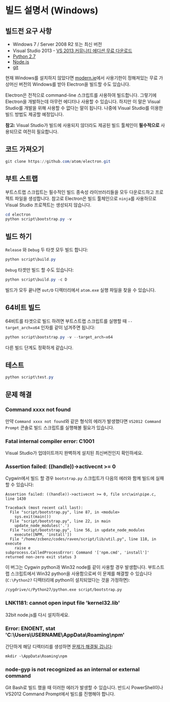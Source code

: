 # 빌드 설명서 (Windows)

## 빌드전 요구 사항

* Windows 7 / Server 2008 R2 또는 최신 버전
* Visual Studio 2013 - [VS 2013 커뮤니티 에디션 무료 다운로드](http://www.visualstudio.com/products/visual-studio-community-vs)
* [Python 2.7](http://www.python.org/download/releases/2.7/)
* [Node.js](http://nodejs.org/download/)
* [git](http://git-scm.com)

현재 Windows를 설치하지 않았다면 [modern.ie](https://www.modern.ie/en-us/virtualization-tools#downloads)에서
사용기한이 정해져있는 무료 가상머신 버전의 Windows를 받아 Electron을 빌드할 수도 있습니다.

Electron은 전적으로 command-line 스크립트를 사용하여 빌드합니다. 그렇기에 Electron을 개발하는데 아무런 에디터나 사용할 수 있습니다.
하지만 이 말은 Visual Studio를 개발을 위해 사용할 수 없다는 말이 됩니다. 나중에 Visual Studio를 이용한 빌드 방법도 제공할 예정입니다.

**참고:** Visual Studio가 빌드에 사용되지 않더라도 제공된 빌드 툴체인이 **필수적으로** 사용되므로 여전히 필요합니다.

## 코드 가져오기

```powershell
git clone https://github.com/atom/electron.git
```

## 부트 스트랩

부트스트랩 스크립트는 필수적인 빌드 종속성 라이브러리들을 모두 다운로드하고 프로젝트 파일을 생성합니다.
참고로 Electron은 빌드 툴체인으로 `ninja`를 사용하므로 Visual Studio 프로젝트는 생성되지 않습니다.

```powershell
cd electron
python script\bootstrap.py -v
```

## 빌드 하기

`Release` 와 `Debug` 두 타겟 모두 빌드 합니다:

```powershell
python script\build.py
```

`Debug` 타겟만 빌드 할 수도 있습니다:

```powershell
python script\build.py -c D
```

빌드가 모두 끝나면 `out/D` 디렉터리에서 `atom.exe` 실행 파일을 찾을 수 있습니다.

## 64비트 빌드

64비트를 타겟으로 빌드 하려면 부트스트랩 스크립트를 실행할 때 `--target_arch=x64` 인자를 같이 넘겨주면 됩니다:

```powershell
python script\bootstrap.py -v --target_arch=x64
```

다른 빌드 단계도 정확하게 같습니다.

## 테스트

```powershell
python script\test.py
```

## 문제 해결

### Command xxxx not found

만약 `Command xxxx not found`와 같은 형식의 에러가 발생했다면 `VS2012 Command Prompt` 콘솔로 빌드 스크립트를 실행해볼 필요가 있습니다.

### Fatal internal compiler error: C1001

Visual Studio가 업데이트까지 완벽하게 설치된 최신버전인지 확인하세요.

### Assertion failed: ((handle))->activecnt >= 0

Cygwin에서 빌드 할 경우 `bootstrap.py` 스크립트가 다음의 에러와 함께 빌드에 실패할 수 있습니다:

```
Assertion failed: ((handle))->activecnt >= 0, file src\win\pipe.c, line 1430

Traceback (most recent call last):
  File "script/bootstrap.py", line 87, in <module>
    sys.exit(main())
  File "script/bootstrap.py", line 22, in main
    update_node_modules('.')
  File "script/bootstrap.py", line 56, in update_node_modules
    execute([NPM, 'install'])
  File "/home/zcbenz/codes/raven/script/lib/util.py", line 118, in execute
    raise e
subprocess.CalledProcessError: Command '['npm.cmd', 'install']' returned non-zero exit status 3
```

이 버그는 Cygwin python과 Win32 node를 같이 사용할 경우 발생합니다.
부트스트랩 스크립트에서 Win32 python을  사용함으로써 이 문제를 해결할 수 있습니다 (`C:\Python27` 디렉터리에 python이 설치되었다는 것을 가정하면):

```bash
/cygdrive/c/Python27/python.exe script/bootstrap.py
```

### LNK1181: cannot open input file 'kernel32.lib'

32bit node.js를 다시 설치하세요.

### Error: ENOENT, stat 'C:\Users\USERNAME\AppData\Roaming\npm'

간단하게 해당 디렉터리를 생성하면 [문제가 해결될 겁니다](http://stackoverflow.com/a/25095327/102704):

```powershell
mkdir ~\AppData\Roaming\npm
```

### node-gyp is not recognized as an internal or external command

Git Bash로 빌드 했을 때 이러한 에러가 발생할 수 있습니다. 반드시 PowerShell이나 VS2012 Command Prompt에서 빌드를 진행해야 합니다.
